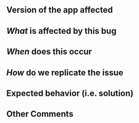 ## Version of the app affected

## *What* is affected by this bug

## *When* does this occur

## *How* do we replicate the issue

## Expected behavior (i.e. solution)

## Other Comments
